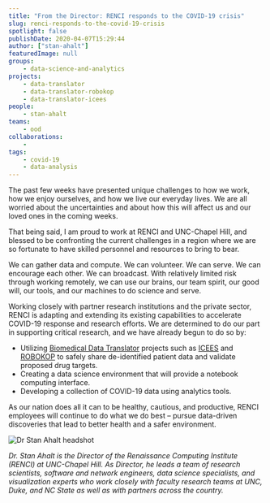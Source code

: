 ```yaml
---
title: "From the Director: RENCI responds to the COVID-19 crisis"
slug: renci-responds-to-the-covid-19-crisis
spotlight: false
publishDate: 2020-04-07T15:29:44
author: ["stan-ahalt"]
featuredImage: null
groups:
    - data-science-and-analytics
projects:
    - data-translator
    - data-translator-robokop
    - data-translator-icees
people:
    - stan-ahalt
teams: 
    - ood
collaborations:
    - 
tags:
    - covid-19
    - data-analysis
---
```


The past few weeks have presented unique challenges to how we work, how we enjoy ourselves, and how we live our everyday lives. We are all worried about the uncertainties and about how this will affect us and our loved ones in the coming weeks. 

That being said, I am proud to work at RENCI and UNC-Chapel Hill, and blessed to be confronting the current challenges in a region where we are so fortunate to have skilled personnel and resources to bring to bear.

We can gather data and compute. We can volunteer. We can serve. We can encourage each other. We can broadcast. With relatively limited risk through working remotely, we can use our brains, our team spirit, our good will, our tools, and our machines to do science and serve.

Working closely with partner research institutions and the private sector, RENCI is adapting and extending its existing capabilities to accelerate COVID-19 response and research efforts. We are determined to do our part in supporting critical research, and we have already begun to do so by:

- Utilizing [Biomedical Data Translator](https://researchsoftwareinstitute.github.io/data-translator/) projects such as [ICEES](https://researchsoftwareinstitute.github.io/data-translator/apps/icees) and [ROBOKOP](https://researchsoftwareinstitute.github.io/data-translator/apps/robokop) to safely share de-identified patient data and validate proposed drug targets.
- Creating a data science environment that will provide a notebook computing interface.
- Developing a collection of COVID-19 data using analytics tools.

As our nation does all it can to be healthy, cautious, and productive, RENCI employees will continue to do what we do best – pursue data-driven discoveries that lead to better health and a safer environment.

![Dr Stan Ahalt headshot](https://renci.org/wp-content/uploads/2020/04/Screen-Shot-2020-04-07-at-3.25.14-PM.png)

_Dr. Stan Ahalt is the Director of the Renaissance Computing Institute (RENCI) at UNC-Chapel Hill. As Director, he leads a team of research scientists, software and network engineers, data science specialists, and visualization experts who work closely with faculty research teams at UNC, Duke, and NC State as well as with partners across the country._
